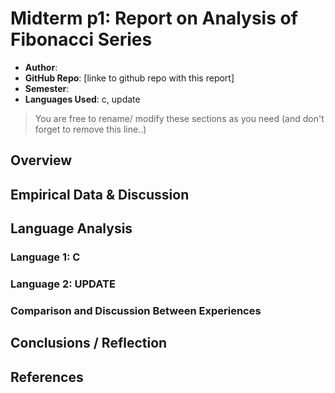 # Midterm p1: Report on Analysis of Fibonacci  Series
* **Author**: 
* **GitHub Repo**: [linke to github repo with this report]
* **Semester**:
* **Languages Used**: c, update

> You are free to rename/ modify these sections as you need (and don't forget to remove this line..)

## Overview


## Empirical Data & Discussion 


## Language Analysis


### Language 1: C



### Language 2: UPDATE



### Comparison and Discussion Between Experiences


## Conclusions / Reflection

## References

